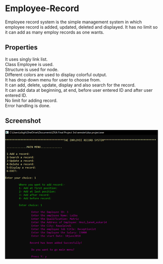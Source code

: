 # Employee-Record
Employee record system is the simple management system in which employee record is added, updated, deleted and displayed. It has no limit so it can add as many employ records as one wants.

## Properties
It uses singly link list.  
Class Employee is used.  
Structure is used for node.  
Different colors are used to display colorful output.  
It has drop down menu for user to choose from.  
It can add, delete, update, display and also search for the record.  
It can add data at beginning, at end, before user entered ID  and after user entered ID.  
No limit for adding record.  
Error handling is done.  

## Screenshot
<img src="https://github.com/sibgha-saleem/Employee-Record/blob/main/image.png" width="800">  
